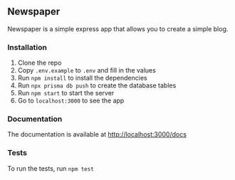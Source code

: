 ## Newspaper

Newspaper is a simple express app that allows you to create a simple blog.

### Installation

1. Clone the repo
2. Copy `.env.example` to `.env` and fill in the values
3. Run `npm install` to install the dependencies
4. Run `npx prisma db push` to create the database tables
5. Run `npm start` to start the server
6. Go to `localhost:3000` to see the app

### Documentation

The documentation is available at [http://localhost:3000/docs](http://localhost:3000/docs)

### Tests

To run the tests, run `npm test`

